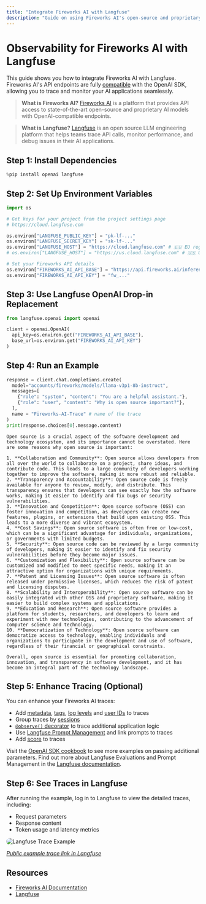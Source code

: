 ```yaml
---
title: "Integrate Fireworks AI with Langfuse"
description: "Guide on using Fireworks AI's open-source and proprietary AI models with Langfuse via the OpenAI SDK."
---
```


# Observability for Fireworks AI with Langfuse

This guide shows you how to integrate Fireworks AI with Langfuse. Fireworks AI's API endpoints are fully [compatible](https://docs.fireworks.ai/tools-sdks/openai-compatibility) with the OpenAI SDK, allowing you to trace and monitor your AI applications seamlessly.

> **What is Fireworks AI?** [Fireworks AI](https://fireworks.ai/) is a platform that provides API access to state-of-the-art open-source and proprietary AI models with OpenAI-compatible endpoints.

> **What is Langfuse?** [Langfuse](https://langfuse.com) is an open source LLM engineering platform that helps teams trace API calls, monitor performance, and debug issues in their AI applications.

## Step 1: Install Dependencies


```python
%pip install openai langfuse
```

## Step 2: Set Up Environment Variables


```python
import os

# Get keys for your project from the project settings page
# https://cloud.langfuse.com

os.environ["LANGFUSE_PUBLIC_KEY"] = "pk-lf-..." 
os.environ["LANGFUSE_SECRET_KEY"] = "sk-lf-..."
os.environ["LANGFUSE_HOST"] = "https://cloud.langfuse.com" # 🇪🇺 EU region
# os.environ["LANGFUSE_HOST"] = "https://us.cloud.langfuse.com" # 🇺🇸 US region

# Set your Fireworks API details
os.environ["FIREWORKS_AI_API_BASE"] = "https://api.fireworks.ai/inference/v1"
os.environ["FIREWORKS_AI_API_KEY"] = "fw_..."
```

## Step 3: Use Langfuse OpenAI Drop-in Replacement


```python
from langfuse.openai import openai

client = openai.OpenAI(
  api_key=os.environ.get("FIREWORKS_AI_API_BASE"),
  base_url=os.environ.get("FIREWORKS_AI_API_KEY")
)
```

## Step 4: Run an Example


```python
response = client.chat.completions.create(
  model="accounts/fireworks/models/llama-v3p1-8b-instruct",
  messages=[
    {"role": "system", "content": "You are a helpful assistant."},
    {"role": "user", "content": "Why is open source important?"},
  ],
  name = "Fireworks-AI-Trace" # name of the trace
)
print(response.choices[0].message.content)
```

    Open source is a crucial aspect of the software development and technology ecosystem, and its importance cannot be overstated. Here are some reasons why open source is important:
    
    1. **Collaboration and Community**: Open source allows developers from all over the world to collaborate on a project, share ideas, and contribute code. This leads to a large community of developers working together to improve the software, making it more robust and reliable.
    2. **Transparency and Accountability**: Open source code is freely available for anyone to review, modify, and distribute. This transparency ensures that developers can see exactly how the software works, making it easier to identify and fix bugs or security vulnerabilities.
    3. **Innovation and Competition**: Open source software (OSS) can foster innovation and competition, as developers can create new features, plugins, or extensions that build upon existing OSS. This leads to a more diverse and vibrant ecosystem.
    4. **Cost Savings**: Open source software is often free or low-cost, which can be a significant advantage for individuals, organizations, or governments with limited budgets.
    5. **Security**: Open source code can be reviewed by a large community of developers, making it easier to identify and fix security vulnerabilities before they become major issues.
    6. **Customization and Flexibility**: Open source software can be customized and modified to meet specific needs, making it an attractive option for organizations with unique requirements.
    7. **Patent and Licensing Issues**: Open source software is often released under permissive licenses, which reduces the risk of patent and licensing disputes.
    8. **Scalability and Interoperability**: Open source software can be easily integrated with other OSS and proprietary software, making it easier to build complex systems and applications.
    9. **Education and Research**: Open source software provides a platform for students, researchers, and developers to learn and experiment with new technologies, contributing to the advancement of computer science and technology.
    10. **Democratization of Technology**: Open source software can democratize access to technology, enabling individuals and organizations to participate in the development and use of software, regardless of their financial or geographical constraints.
    
    Overall, open source is essential for promoting collaboration, innovation, and transparency in software development, and it has become an integral part of the technology landscape.


## Step 5: Enhance Tracing (Optional)

You can enhance your Fireworks AI traces:

- Add [metadata](https://langfuse.com/docs/tracing-features/metadata), [tags](https://langfuse.com/docs/tracing-features/tags), [log levels](https://langfuse.com/docs/tracing-features/log-levels) and [user IDs](https://langfuse.com/docs/tracing-features/users) to traces
- Group traces by [sessions](https://langfuse.com/docs/tracing-features/sessions)
- [`@observe()` decorator](https://langfuse.com/docs/sdk/python/decorators) to trace additional application logic
- Use [Langfuse Prompt Management](https://langfuse.com/docs/prompts/get-started) and link prompts to traces
- Add [score](https://langfuse.com/docs/scores/custom) to traces

Visit the [OpenAI SDK cookbook](https://langfuse.com/docs/integrations/openai/python/examples) to see more examples on passing additional parameters.
Find out more about Langfuse Evaluations and Prompt Management in the [Langfuse documentation](https://langfuse.com/docs).

## Step 6: See Traces in Langfuse

After running the example, log in to Langfuse to view the detailed traces, including:

- Request parameters
- Response content
- Token usage and latency metrics

<img src="https://langfuse.com/images/cookbook/integration-fireworks-ai/fireworks-ai-example-trace.png" alt="Langfuse Trace Example" style="border-radius: 8px;" />

_[Public example trace link in Langfuse](https://cloud.langfuse.com/project/cloramnkj0002jz088vzn1ja4/traces/2c11b0e4-eb40-49de-aee9-2ed11bed2839?timestamp=2025-03-05T13%3A31%3A34.781Z&observation=e9668bb4-29d7-4239-87be-e3019480f71f)_

## Resources

- [Fireworks AI Documentation](https://docs.fireworks.ai/getting-started/introduction)
- [Langfuse](https://langfuse.com)
